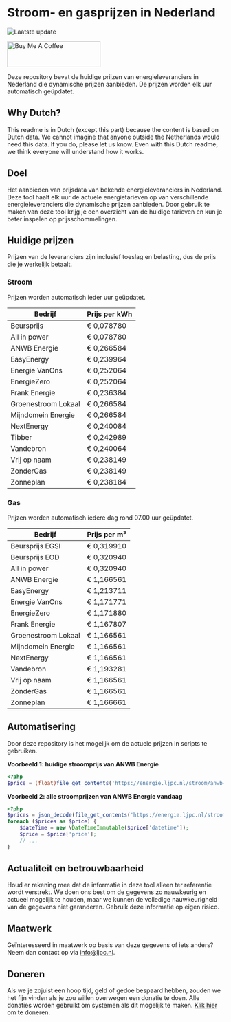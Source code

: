 # Stroom- en gasprijzen in Nederland

![Laatste update](https://img.shields.io/badge/laatste%20update-2025--09--09%2012%3A00%20CET-brightgreen)

<a href="https://www.buymeacoffee.com/Lars-" target="_blank"><img src="https://cdn.buymeacoffee.com/buttons/v2/default-orange.png" alt="Buy Me A Coffee" height="60" style="height: 60px !important;width: 217px !important;" ></a>

Deze repository bevat de huidige prijzen van energieleveranciers in Nederland die dynamische prijzen aanbieden. De prijzen worden elk uur automatisch geüpdatet.

## Why Dutch?

This readme is in Dutch (except this part) because the content is based on Dutch data. We cannot imagine that anyone outside the Netherlands would need this data. If you do, please let us know. Even with this Dutch readme, we think
everyone will understand how it works.

## Doel

Het aanbieden van prijsdata van bekende energieleveranciers in Nederland. Deze tool haalt elk uur de actuele energietarieven op van verschillende energieleveranciers die dynamische prijzen aanbieden. Door gebruik te maken van deze tool
krijg je een overzicht van de huidige tarieven en kun je beter inspelen op prijsschommelingen.

## Huidige prijzen

Prijzen van de leveranciers zijn inclusief toeslag en belasting, dus de prijs die je werkelijk betaalt.

### Stroom

Prijzen worden automatisch ieder uur geüpdatet.

 Bedrijf | Prijs per kWh 
---------|---------------
Beursprijs | € 0,078780
All in power | € 0,078780
ANWB Energie | € 0,266584
EasyEnergy | € 0,239964
Energie VanOns | € 0,252064
EnergieZero | € 0,252064
Frank Energie | € 0,236384
Groenestroom Lokaal | € 0,266584
Mijndomein Energie | € 0,266584
NextEnergy | € 0,240084
Tibber | € 0,242989
Vandebron | € 0,240064
Vrij op naam | € 0,238149
ZonderGas | € 0,238149
Zonneplan | € 0,238184


### Gas

Prijzen worden automatisch iedere dag rond 07.00 uur geüpdatet.

 Bedrijf | Prijs per m³ 
---------|--------------
Beursprijs EGSI | € 0,319910
Beursprijs EOD | € 0,320940
All in power | € 0,320940
ANWB Energie | € 1,166561
EasyEnergy | € 1,213711
Energie VanOns | € 1,171771
EnergieZero | € 1,171880
Frank Energie | € 1,167807
Groenestroom Lokaal | € 1,166561
Mijndomein Energie | € 1,166561
NextEnergy | € 1,166561
Vandebron | € 1,193281
Vrij op naam | € 1,166561
ZonderGas | € 1,166561
Zonneplan | € 1,166661


## Automatisering

Door deze repository is het mogelijk om de actuele prijzen in scripts te gebruiken.

**Voorbeeld 1: huidige stroomprijs van ANWB Energie**

```php
<?php
$price = (float)file_get_contents('https://energie.ljpc.nl/stroom/anwb-energie-nu.txt');

```

**Voorbeeld 2: alle stroomprijzen van ANWB Energie vandaag**

```php
<?php
$prices = json_decode(file_get_contents('https://energie.ljpc.nl/stroom/all-in-power-vandaag.json'),true);
foreach ($prices as $price) {
    $dateTime = new \DateTimeImmutable($price['datetime']);
    $price = $price['price'];
    // ...
}
```

## Actualiteit en betrouwbaarheid

Houd er rekening mee dat de informatie in deze tool alleen ter referentie wordt verstrekt. We doen ons best om de gegevens zo nauwkeurig en actueel mogelijk te houden, maar we kunnen de volledige nauwkeurigheid van de gegevens niet
garanderen. Gebruik deze informatie op eigen risico.

## Maatwerk

Geïnteresseerd in maatwerk op basis van deze gegevens of iets anders? Neem dan contact op
via [info@ljpc.nl](mailto:info@ljpc.nl?subject=Energie%20prijzen).

## Doneren

Als we je zojuist een hoop tijd, geld of gedoe bespaard hebben, zouden we het fijn vinden als je zou willen overwegen een
donatie te doen. Alle donaties worden gebruikt om systemen als dit mogelijk te
maken. [Klik hier](https://www.buymeacoffee.com/Lars-) om te doneren.
